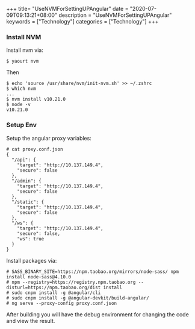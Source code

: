 +++
title= "UseNVMForSettingUPAngular"
date = "2020-07-09T09:13:21+08:00"
description = "UseNVMForSettingUPAngular"
keywords = ["Technology"]
categories = ["Technology"]
+++
### Install NVM
Install nvm via:    

```
$ yaourt nvm
```
Then 

```
$ echo 'source /usr/share/nvm/init-nvm.sh' >> ~/.zshrc
$ which nvm
...
$ nvm install v10.21.0
$ node -v
v10.21.0
```

### Setup Env
Setup the angular proxy variables:    

```
# cat proxy.conf.json 
{
  "/api": {
    "target": "http://10.137.149.4",
    "secure": false
  },
  "/admin": {
    "target": "http://10.137.149.4",
    "secure": false
  },
  "/static": {
    "target": "http://10.137.149.4",
    "secure": false
  },
  "/ws": {
    "target": "http://10.137.149.4",
    "secure": false,
    "ws": true
  }
}
```
Install packages via:     

```
# SASS_BINARY_SITE=https://npm.taobao.org/mirrors/node-sass/ npm install node-sass@4.10.0
# npm --registry=https://registry.npm.taobao.org --disturl=https://npm.taobao.org/dist install
# sudo cnpm install -g @angular/cli
# sudo cnpm install -g @angular-devkit/build-angular/
# ng serve --proxy-config proxy.conf.json
```
After building you will have the debug environment for changing the code and view the result. 

